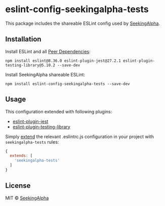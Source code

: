 # eslint-config-seekingalpha-tests

This package includes the shareable ESLint config used by [SeekingAlpha](https://seekingalpha.com/).

## Installation

Install ESLint and all [Peer Dependencies](https://nodejs.org/en/blog/npm/peer-dependencies/):

    npm install eslint@8.36.0 eslint-plugin-jest@27.2.1 eslint-plugin-testing-library@5.10.2 --save-dev

Install SeekingAlpha shareable ESLint:

    npm install eslint-config-seekingalpha-tests --save-dev

## Usage

This configuration extended with following plugins:

* [eslint-plugin-jest](https://github.com/jest-community/eslint-plugin-jest)
* [eslint-plugin-testing-library](https://github.com/testing-library/eslint-plugin-testing-library)

Simply [extend](https://eslint.org/docs/user-guide/configuring#extending-configuration-files) the relevant .eslintrc.js configuration in your project with `seekingalpha-tests` rules:

```javascript
{
  extends: [
    'seekingalpha-tests'
  ]
}
```

## License

MIT © [SeekingAlpha](https://seekingalpha.com/)

